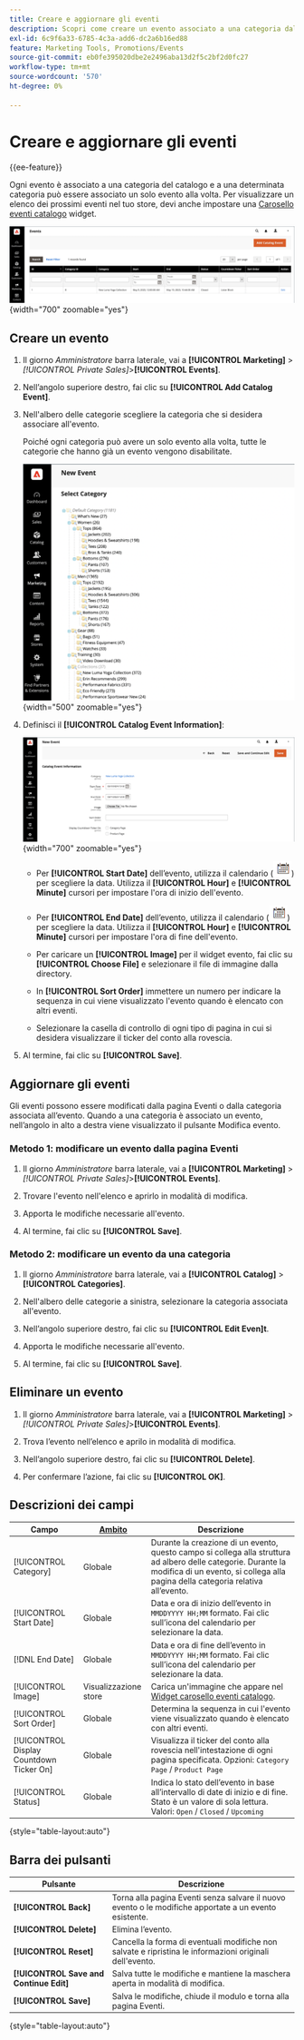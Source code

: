```yaml
---
title: Creare e aggiornare gli eventi
description: Scopri come creare un evento associato a una categoria dal catalogo.
exl-id: 6c9f6a33-6785-4c3a-add6-dc2a6b16ed88
feature: Marketing Tools, Promotions/Events
source-git-commit: eb0fe395020dbe2e2496aba13d2f5c2bf2d0fc27
workflow-type: tm+mt
source-wordcount: '570'
ht-degree: 0%

---
```


# Creare e aggiornare gli eventi

{{ee-feature}}

Ogni evento è associato a una categoria del catalogo e a una determinata categoria può essere associato un solo evento alla volta. Per visualizzare un elenco dei prossimi eventi nel tuo store, devi anche impostare una [Carosello eventi catalogo](../content-design/widget-event-carousel.md) widget.

![Elenco eventi](./assets/category-events.png){width="700" zoomable="yes"}

## Creare un evento

1. Il giorno _Amministratore_ barra laterale, vai a **[!UICONTROL Marketing]** > _[!UICONTROL Private Sales]_>**[!UICONTROL Events]**.

1. Nell’angolo superiore destro, fai clic su **[!UICONTROL Add Catalog Event]**.

1. Nell&#39;albero delle categorie scegliere la categoria che si desidera associare all&#39;evento.

   Poiché ogni categoria può avere un solo evento alla volta, tutte le categorie che hanno già un evento vengono disabilitate.

   ![Nuovo evento - Albero categoria](./assets/catalog-events-category-tree.png){width="500" zoomable="yes"}

1. Definisci il **[!UICONTROL Catalog Event Information]**:

   ![Informazioni sull’evento catalogo](./assets/catalog-event-information.png){width="700" zoomable="yes"}

   - Per **[!UICONTROL Start Date]** dell’evento, utilizza il calendario (![Icona Calendario](../assets/icon-calendar.png)) per scegliere la data. Utilizza il **[!UICONTROL Hour]** e **[!UICONTROL Minute]** cursori per impostare l&#39;ora di inizio dell&#39;evento.

   - Per **[!UICONTROL End Date]** dell’evento, utilizza il calendario (![Icona Calendario](../assets/icon-calendar.png)) per scegliere la data. Utilizza il **[!UICONTROL Hour]** e **[!UICONTROL Minute]** cursori per impostare l&#39;ora di fine dell&#39;evento.

   - Per caricare un **[!UICONTROL Image]** per il widget evento, fai clic su **[!UICONTROL Choose File]** e selezionare il file di immagine dalla directory.

   - In **[!UICONTROL Sort Order]** immettere un numero per indicare la sequenza in cui viene visualizzato l&#39;evento quando è elencato con altri eventi.

   - Selezionare la casella di controllo di ogni tipo di pagina in cui si desidera visualizzare il ticker del conto alla rovescia.

1. Al termine, fai clic su **[!UICONTROL Save]**.

## Aggiornare gli eventi

Gli eventi possono essere modificati dalla pagina Eventi o dalla categoria associata all’evento. Quando a una categoria è associato un evento, nell’angolo in alto a destra viene visualizzato il pulsante Modifica evento.

### Metodo 1: modificare un evento dalla pagina Eventi

1. Il giorno _Amministratore_ barra laterale, vai a **[!UICONTROL Marketing]** > _[!UICONTROL Private Sales]_>**[!UICONTROL Events]**.

1. Trovare l&#39;evento nell&#39;elenco e aprirlo in modalità di modifica.

1. Apporta le modifiche necessarie all&#39;evento.

1. Al termine, fai clic su **[!UICONTROL Save]**.

### Metodo 2: modificare un evento da una categoria

1. Il giorno _Amministratore_ barra laterale, vai a **[!UICONTROL Catalog]** > **[!UICONTROL Categories]**.

1. Nell&#39;albero delle categorie a sinistra, selezionare la categoria associata all&#39;evento.

1. Nell’angolo superiore destro, fai clic su **[!UICONTROL Edit Even]t**.

1. Apporta le modifiche necessarie all&#39;evento.

1. Al termine, fai clic su **[!UICONTROL Save]**.

## Eliminare un evento

1. Il giorno _Amministratore_ barra laterale, vai a **[!UICONTROL Marketing]** > _[!UICONTROL Private Sales]_>**[!UICONTROL Events]**.

1. Trova l’evento nell’elenco e aprilo in modalità di modifica.

1. Nell’angolo superiore destro, fai clic su **[!UICONTROL Delete]**.

1. Per confermare l’azione, fai clic su **[!UICONTROL OK]**.

## Descrizioni dei campi

| Campo | [Ambito](../getting-started/websites-stores-views.md#scope-settings) | Descrizione |
|--- |--- |--- |
| [!UICONTROL Category] | Globale | Durante la creazione di un evento, questo campo si collega alla struttura ad albero delle categorie. Durante la modifica di un evento, si collega alla pagina della categoria relativa all’evento. |
| [!UICONTROL Start Date] | Globale | Data e ora di inizio dell’evento in `MMDDYYYY HH;MM` formato. Fai clic sull’icona del calendario per selezionare la data. |
| [!DNL End Date] | Globale | Data e ora di fine dell’evento in `MMDDYYYY HH;MM` formato. Fai clic sull’icona del calendario per selezionare la data. |
| [!UICONTROL Image] | Visualizzazione store | Carica un&#39;immagine che appare nel [Widget carosello eventi catalogo](../content-design/widget-event-carousel.md). |
| [!UICONTROL Sort Order] | Globale | Determina la sequenza in cui l&#39;evento viene visualizzato quando è elencato con altri eventi. |
| [!UICONTROL Display Countdown Ticker On] | Globale | Visualizza il ticker del conto alla rovescia nell&#39;intestazione di ogni pagina specificata. Opzioni: `Category Page` / `Product Page` |
| [!UICONTROL Status] | Globale | Indica lo stato dell’evento in base all’intervallo di date di inizio e di fine. Stato è un valore di sola lettura. Valori: `Open` / `Closed` / `Upcoming` |

{style="table-layout:auto"}

## Barra dei pulsanti

| Pulsante | Descrizione |
|--- |--- |
| **[!UICONTROL Back]** | Torna alla pagina Eventi senza salvare il nuovo evento o le modifiche apportate a un evento esistente. |
| **[!UICONTROL Delete]** | Elimina l’evento. |
| **[!UICONTROL Reset]** | Cancella la forma di eventuali modifiche non salvate e ripristina le informazioni originali dell&#39;evento. |
| **[!UICONTROL Save and Continue Edit]** | Salva tutte le modifiche e mantiene la maschera aperta in modalità di modifica. |
| **[!UICONTROL Save]** | Salva le modifiche, chiude il modulo e torna alla pagina Eventi. |

{style="table-layout:auto"}
